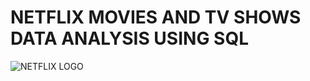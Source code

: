 # NETFLIX MOVIES AND TV SHOWS DATA ANALYSIS USING SQL
![NETFLIX LOGO]([https://1drv.ms/i/c/6d429107672d3e29/EYY8Pmqag8JPnWM9VxBer5sBhy6IO64mw8_VlMlFNQrRzg?e=bP49SS](https://camo.githubusercontent.com/597f4b2b37f1a41ef41bb4564382eb83002616266f44276f74228ff3a72bca9a/68747470733a2f2f316472762e6d732f692f632f366434323931303736373264336532392f45595938506d716167384a506e574d395678426572357342687936494f36346d77385f566c4d6c464e5172527a673f653d625034395353))

